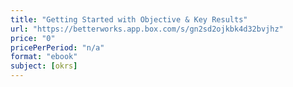 ```yaml
---
title: "Getting Started with Objective & Key Results"
url: "https://betterworks.app.box.com/s/gn2sd2ojkbk4d32bvjhz"
price: "0"
pricePerPeriod: "n/a"
format: "ebook"
subject: [okrs]
---
```

